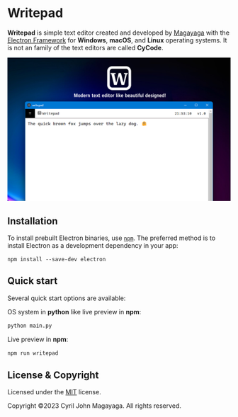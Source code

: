 # Writepad

**Writepad** is simple text editor created and developed by [Magayaga](https://github.com/Magayaga) with the [Electron Framework](https://github.com/electron/electron) for **Windows**, **macOS**, and **Linux** operating systems. It is not an family of the text editors are called **CyCode**.

![Screenshot Writepad](.github/wallpaper_writepad.png?raw=true "Screenshot Writepad")

## Installation
To install prebuilt Electron binaries, use [`npm`](https://docs.npmjs.com/). The preferred method is to install Electron as a development dependency in your app:

```
npm install --save-dev electron
```

## Quick start

Several quick start options are available:

OS system in **python** like live preview in **npm**:
```python
python main.py
```
Live preview in **npm**:
```python
npm run writepad
```

## License & Copyright
Licensed under the [MIT](LICENSE.txt) license.

Copyright ©2023 Cyril John Magayaga. All rights reserved.